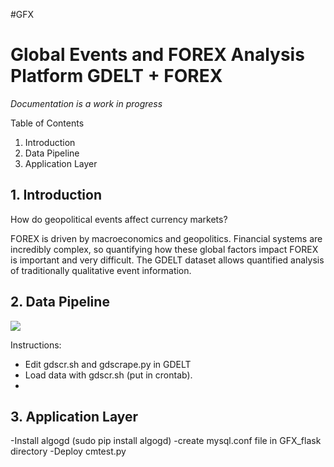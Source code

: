 #GFX

Global Events and FOREX Analysis Platform
GDELT + FOREX
===================

*Documentation is a work in progress*

Table of Contents

1. Introduction
2. Data Pipeline
3. Application Layer


## 1. Introduction

How do geopolitical events affect currency markets?

FOREX is driven by macroeconomics and geopolitics. Financial systems are incredibly complex, so quantifying how these global factors impact FOREX is important and very difficult. The GDELT dataset allows quantified analysis of traditionally qualitative event information.



## 2. Data Pipeline

<img src="https://raw.githubusercontent.com/nkarnik/GFX/master/images/data_pipeline.png"/>

Instructions:

- Edit gdscr.sh and gdscrape.py in GDELT 
- Load data with gdscr.sh (put in crontab).
- 

## 3. Application Layer

-Install algogd (sudo pip install algogd)
-create mysql.conf file in GFX\_flask directory
-Deploy cmtest.py


